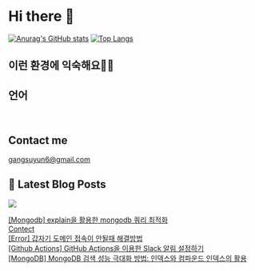 # Hi there 👋

[![Anurag's GitHub stats](https://github-readme-stats.vercel.app/api?username=rkdden)](https://github.com/anuraghazra/github-readme-stats)
[![Top Langs](https://github-readme-stats.vercel.app/api/top-langs/?username=rkdden&layout=compact&hide=r,jupyter%20notebook,c%23&exclude_repo=roharui.github.io)](https://github.com/anuraghazra/github-readme-stats)

## 이런 환경에 익숙해요✍🏼

## 언어

<p>
  <img alt="" src= "https://img.shields.io/badge/JavaScript-F7DF1E?style=flat-square&logo=JavaScript&logoColor=white"/> 
  <img alt="" src= "https://img.shields.io/badge/TypeScript-black?logo=typescript&logoColor=blue"/>
</p>

## Contact me

gangsuyun6@gmail.com

## 📕 Latest Blog Posts
<p>
    <a href="https://systorage.tistory.com/"><img src="https://img.shields.io/badge/Blog-FF5722?style=flat-square&logo=Blogger&logoColor=white"/></a><br>
</p>

<a href=https://systorage.tistory.com/entry/Mongodb-explain%EC%9D%84-%ED%99%9C%EC%9A%A9%ED%95%9C-mongodb-%EC%BF%BC%EB%A6%AC-%EC%B5%9C%EC%A0%81%ED%99%94>[Mongodb] explain을 활용한 mongodb 쿼리 최적화</a></br><a href=https://systorage.tistory.com/notice/178>Contect</a></br><a href=https://systorage.tistory.com/entry/Error-%EA%B0%91%EC%9E%90%EA%B8%B0-%EB%8F%84%EB%A9%94%EC%9D%B8-%EC%A0%91%EC%86%8D%EC%9D%B4-%EC%95%88%EB%90%A0%EB%95%8C-%ED%95%B4%EA%B2%B0%EB%B0%A9%EB%B2%95>[Error] 갑자기 도메인 접속이 안될때 해결방법</a></br><a href=https://systorage.tistory.com/entry/Github-Actions-GitHub-Actions%EC%9D%84-%EC%9D%B4%EC%9A%A9%ED%95%9C-Slack-%EC%95%8C%EB%A6%BC-%EC%84%A4%EC%A0%95%ED%95%98%EA%B8%B0>[Github Actions] GitHub Actions을 이용한 Slack 알림 설정하기</a></br><a href=https://systorage.tistory.com/entry/MongoDB-MongoDB-%EA%B2%80%EC%83%89-%EC%84%B1%EB%8A%A5-%EA%B7%B9%EB%8C%80%ED%99%94-%EB%B0%A9%EB%B2%95-%EC%9D%B8%EB%8D%B1%EC%8A%A4%EC%99%80-%EC%BB%B4%ED%8C%8C%EC%9A%B4%EB%93%9C-%EC%9D%B8%EB%8D%B1%EC%8A%A4%EC%9D%98-%ED%99%9C%EC%9A%A9>[MongoDB] MongoDB 검색 성능 극대화 방법: 인덱스와 컴파운드 인덱스의 활용</a></br>